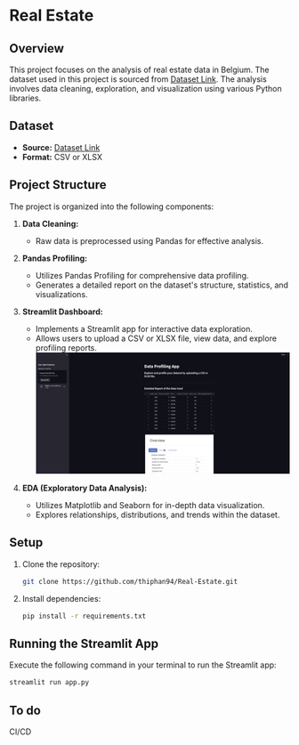 # Real Estate

## Overview

This project focuses on the analysis of real estate data in Belgium. The dataset used in this project is sourced from [Dataset Link](provide_link_here). The analysis involves data cleaning, exploration, and visualization using various Python libraries.

## Dataset

- **Source:** [Dataset Link](https://github.com/MDropsy/challenge-collecting-data)
- **Format:** CSV or XLSX

## Project Structure

The project is organized into the following components:

1. **Data Cleaning:**
   - Raw data is preprocessed using Pandas for effective analysis.

2. **Pandas Profiling:**
   - Utilizes Pandas Profiling for comprehensive data profiling.
   - Generates a detailed report on the dataset's structure, statistics, and visualizations.

3. **Streamlit Dashboard:**
   - Implements a Streamlit app for interactive data exploration.
   - Allows users to upload a CSV or XLSX file, view data, and explore profiling reports.
![Streamlit](./img/streamlit.png)
4. **EDA (Exploratory Data Analysis):**
   - Utilizes Matplotlib and Seaborn for in-depth data visualization.
   - Explores relationships, distributions, and trends within the dataset.

## Setup

1. Clone the repository:

    ```bash
    git clone https://github.com/thiphan94/Real-Estate.git
    ```

2. Install dependencies:

    ```bash
    pip install -r requirements.txt
    ```

## Running the Streamlit App

Execute the following command in your terminal to run the Streamlit app:

```bash
streamlit run app.py
```
## To do 
CI/CD

